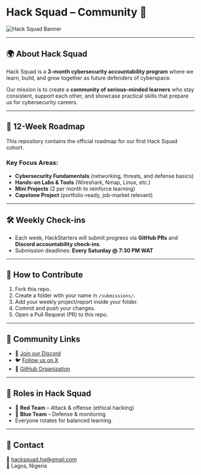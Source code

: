 # Hack Squad – Community  🚀  

![Hack Squad Banner](https://private-user-images.githubusercontent.com/104322210/490541233-990d9e4f-50d3-4bbf-969b-13f7e5f3cf85.png?jwt=eyJ0eXAiOiJKV1QiLCJhbGciOiJIUzI1NiJ9.eyJpc3MiOiJnaXRodWIuY29tIiwiYXVkIjoicmF3LmdpdGh1YnVzZXJjb250ZW50LmNvbSIsImtleSI6ImtleTUiLCJleHAiOjE3NTgxMTI5OTIsIm5iZiI6MTc1ODExMjY5MiwicGF0aCI6Ii8xMDQzMjIyMTAvNDkwNTQxMjMzLTk5MGQ5ZTRmLTUwZDMtNGJiZi05NjliLTEzZjdlNWYzY2Y4NS5wbmc_WC1BbXotQWxnb3JpdGhtPUFXUzQtSE1BQy1TSEEyNTYmWC1BbXotQ3JlZGVudGlhbD1BS0lBVkNPRFlMU0E1M1BRSzRaQSUyRjIwMjUwOTE3JTJGdXMtZWFzdC0xJTJGczMlMkZhd3M0X3JlcXVlc3QmWC1BbXotRGF0ZT0yMDI1MDkxN1QxMjM4MTJaJlgtQW16LUV4cGlyZXM9MzAwJlgtQW16LVNpZ25hdHVyZT0zZmRhOGE4ZWE1ZWMzYzlmODFmZWUzNjAzMjg0ZGQxM2QwNmI5ZjZjMjBlMWM2Zjc0YTdiYWJiZWM2NTUzODlkJlgtQW16LVNpZ25lZEhlYWRlcnM9aG9zdCJ9.T57zPWTcoCuoNqkG6ZG9KbZq8meLvTc0d-0W8PnmKQs)

---

## 🌍 About Hack Squad  
Hack Squad is a **3-month cybersecurity accountability program** where we learn, build, and grow together as future defenders of cyberspace.  

Our mission is to create a **community of serious-minded learners** who stay consistent, support each other, and showcase practical skills that prepare us for cybersecurity careers.  

---

## 📅 12-Week Roadmap  
This repository contains the official roadmap for our first Hack Squad cohort.  

### Key Focus Areas:
- **Cybersecurity Fundamentals** (networking, threats, and defense basics)  
- **Hands-on Labs & Tools** (Wireshark, Nmap, Linux, etc.)  
- **Mini Projects** (2 per month to reinforce learning)  
- **Capstone Project** (portfolio-ready, job-market relevant)  

---

## 🛠 Weekly Check-ins  
- Each week, HackStarters will submit progress via **GitHub PRs** and **Discord accountability check-ins**.  
- Submission deadlines: **Every Saturday @ 7:30 PM WAT**  

---

## 🤝 How to Contribute  
1. Fork this repo.  
2. Create a folder with your name in `/submissions/`.  
3. Add your weekly project/report inside your folder.  
4. Commit and push your changes.  
5. Open a Pull Request (PR) to this repo.  

---

## 🔗 Community Links  
- 💬 [Join our Discord](https://discord.gg/S5fc9tqw)  
- 🐦 [Follow us on X](https://x.com/HackSquadHQ)  
- 📂 [GitHub Organization](https://github.com/HackSquadHQ)  

---

## 👥 Roles in Hack Squad  
- 🔴 **Red Team** – Attack & offense (ethical hacking)  
- 🔵 **Blue Team** – Defense & monitoring  
- Everyone rotates for balanced learning.  

---

## 📣 Contact  
📧 hacksquad.hq@gmail.com  
📍 Lagos, Nigeria  
